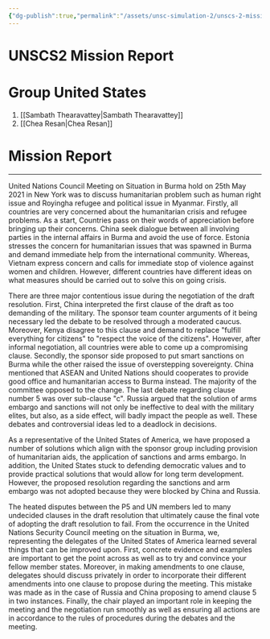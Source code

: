 ```yaml
---
{"dg-publish":true,"permalink":"/assets/unsc-simulation-2/unscs-2-mission-report/"}
---
```


# UNSCS2 Mission Report

# Group United States

1. [[Sambath Thearavattey\|Sambath Thearavattey]] 
2. [[Chea Resan\|Chea Resan]] 

# Mission Report

---

United Nations Council Meeting on Situation in Burma hold on 25th May 2021 in New York was to discuss humanitarian problem such as human right issue and Royingha refugee and political issue in Myanmar. Firstly, all countries are very concerned about the humanitarian crisis and refugee problems. As a start, Countries pass on their words of appreciation before bringing up their concerns. China seek dialogue between all involving parties in the internal affairs in Burma and avoid the use of force. Estonia stresses the concern for humanitarian issues that was spawned in Burma and demand immediate help from the international community. Whereas, Vietnam express concern and calls for immediate stop of violence against women and children. However, different countries have different ideas on what measures should be carried out to solve this on going crisis. 

There are three major contentious issue during the negotiation of the draft resolution.  First, China interpreted the first clause of the draft as too demanding of the military. The sponsor team counter arguments of it being necessary led the debate to be resolved through a moderated caucus. Moreover, Kenya disagree to this clause and demand to replace "fulfill everything for citizens" to "respect the voice of the citizens". However, after informal negotiation, all countries were able to come up a compromising clause. Secondly, the sponsor side proposed to put smart sanctions on Burma while the other raised the issue of overstepping sovereignty. China mentioned that ASEAN and United Nations should cooperates to provide good office and humanitarian access to Burma instead. The majority of the committee opposed to the change. The last debate regarding clause number 5 was over sub-clause "c". Russia argued that the solution of arms embargo and sanctions will not only be ineffective to deal with the military elites, but also, as a side effect, will badly impact the people as well. These debates and controversial ideas led to a deadlock in decisions. 

As a representative of the United States of America, we have proposed a number of solutions which align with the sponsor group including provision of humanitarian aids, the application of sanctions and arms embargo. In addition, the United States stuck to defending democratic values and to provide practical solutions that would allow for long term development. However, the proposed resolution regarding the sanctions and arm embargo was not adopted because they were blocked by China and Russia. 

The heated disputes between the P5 and UN members led to many undecided clauses in the draft resolution that ultimately cause the final vote of adopting the draft resolution to fail. From the occurrence in the United Nations Security Council meeting on the situation in Burma, we, representing the delegates of the United States of America learned several things that can be improved upon. First, concrete evidence and examples are important to get the point across as well as to try and convince your fellow member states. Moreover, in making amendments to one clause, delegates should discuss privately in order to incorporate their different amendments into one clause to propose during the meeting. This mistake was made as in the case of Russia and China proposing to amend clause 5 in two instances. Finally, the chair played an important role in keeping the meeting and the negotiation run smoothly as well as ensuring all actions are in accordance to the rules of procedures during the debates and the meeting.